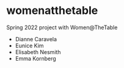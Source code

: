 # womenatthetable
Spring 2022 project with Women@TheTable

- Dianne Caravela
- Eunice Kim
- Elisabeth Nesmith
- Emma Kornberg
